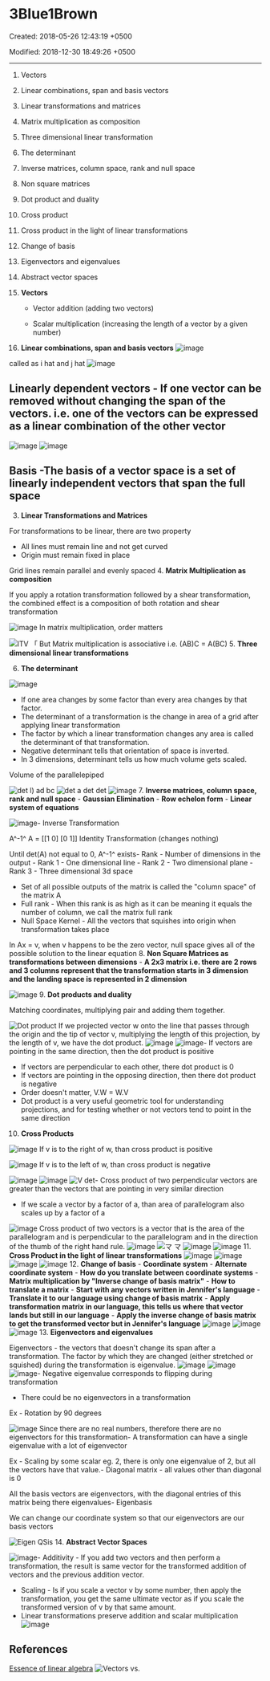 # 3Blue1Brown

Created: 2018-05-26 12:43:19 +0500

Modified: 2018-12-30 18:49:26 +0500

---

1. Vectors

2. Linear combinations, span and basis vectors

3. Linear transformations and matrices

4. Matrix multiplication as composition

5. Three dimensional linear transformation

6. The determinant

7. Inverse matrices, column space, rank and null space

8. Non square matrices

9. Dot product and duality

10. Cross product

11. Cross product in the light of linear transformations

12. Change of basis

13. Eigenvectors and eigenvalues

14. Abstract vector spaces
1. **Vectors**

   - Vector addition (adding two vectors)

   - Scalar multiplication (increasing the length of a vector by a given number)

2. **Linear combinations, span and basis vectors**
![image](media/3Blue1Brown-image1.png)

called as i hat and j hat
![image](media/3Blue1Brown-image2.png)

## Linearly dependent vectors - If one vector can be removed without changing the span of the vectors. i.e. one of the vectors can be expressed as a linear combination of the other vector

![image](media/3Blue1Brown-image3.png)
![image](media/3Blue1Brown-image4.png)

## Basis -**The** basis of a vector space is a set of linearly independent vectors that span the full space

3. **Linear Transformations and Matrices**

For transformations to be linear, there are two property

- All lines must remain line and not get curved
- Origin must remain fixed in place

Grid lines remain parallel and evenly spaced
4.  **Matrix Multiplication as composition**

If you apply a rotation transformation followed by a shear transformation, the combined effect is a composition of both rotation and shear transformation

![image](media/3Blue1Brown-image5.png)
In matrix multiplication, order matters

![ITV 「 ](media/3Blue1Brown-image6.png)
But Matrix multiplication is associative i.e. (AB)C = A(BC)
5.  **Three dimensional linear transformations**

6. **The determinant**

![image](media/3Blue1Brown-image7.png)

- If one area changes by some factor than every area changes by that factor.
- The determinant of a transformation is the change in area of a grid after applying linear transformation
- The factor by which a linear transformation changes any area is called the determinant of that transformation.
- Negative determinant tells that orientation of space is inverted.
- In 3 dimensions, determinant tells us how much volume gets scaled.

Volume of the parallelepiped

![det l) ad bc ](media/3Blue1Brown-image8.png)
![det a det det ](media/3Blue1Brown-image9.png)
![image](media/3Blue1Brown-image10.png)
7.  **Inverse matrices, column space, rank and null space**
    -   **Gaussian Elimination**
    -   **Row echelon form**
    -   **Linear system of equations**

![image](media/3Blue1Brown-image11.png)-   Inverse Transformation

A^-1^ A = [[1 0] [0 1]] Identity Transformation (changes nothing)

Until det(A) not equal to 0, A^-1^ exists-   Rank - Number of dimensions in the output
    -   Rank 1 - One dimensional line
    -   Rank 2 - Two dimensional plane
    -   Rank 3 - Three dimensional 3d space

- Set of all possible outputs of the matrix is called the "column space" of the matrix A
- Full rank - When this rank is as high as it can be meaning it equals the number of column, we call the matrix full rank
- Null Space Kernel - All the vectors that squishes into origin when transformation takes place

In Ax = v, when v happens to be the zero vector, null space gives all of the possible solution to the linear equation
8.  **Non Square Matrices as transformations between dimensions**
    -   **A 2x3 matrix i.e. there are 2 rows and 3 columns represent that the transformation starts in 3 dimension and the landing space is represented in 2 dimension**

![image](media/3Blue1Brown-image12.png)
9.  **Dot products and duality**

Matching coordinates, multiplying pair and adding them together.

![Dot product ](media/3Blue1Brown-image13.png)
If we projected vector w onto the line that passes through the origin and the tip of vector v, multiplying the length of this projection, by the length of v, we have the dot product.
![image](media/3Blue1Brown-image14.png)
![image](media/3Blue1Brown-image15.png)-   If vectors are pointing in the same direction, then the dot product is positive

- If vectors are perpendicular to each other, there dot product is 0
- If vectors are pointing in the opposing direction, then there dot product is negative
- Order doesn't matter, V.W = W.V
- Dot product is a very useful geometric tool for understanding projections, and for testing whether or not vectors tend to point in the same direction

10. **Cross Products**

![image](media/3Blue1Brown-image16.png)
If v is to the right of w, than cross product is positive

![image](media/3Blue1Brown-image17.png)
If v is to the left of w, than cross product is negative

![image](media/3Blue1Brown-image18.png)
![image](media/3Blue1Brown-image19.png)
![V det ](media/3Blue1Brown-image20.png)-   Cross product of two perpendicular vectors are greater than the vectors that are pointing in very similar direction

- If we scale a vector by a factor of a, than area of parallelogram also scales up by a factor of a

![image](media/3Blue1Brown-image21.png)
Cross product of two vectors is a vector that is the area of the parallelogram and is perpendicular to the parallelogram and in the direction of the thumb of the right hand rule.
![image](media/3Blue1Brown-image22.png)
![マ マ ](media/3Blue1Brown-image23.png)
![image](media/3Blue1Brown-image24.png)
![image](media/3Blue1Brown-image25.png)
11. **Cross Product in the light of linear transformations**
![image](media/3Blue1Brown-image26.png)
![image](media/3Blue1Brown-image27.png)
![image](media/3Blue1Brown-image28.png)
![image](media/3Blue1Brown-image29.png)
12. **Change of basis**
    -   **Coordinate system**
    -   **Alternate coordinate system**
    -   **How do you translate between coordinate systems**
    -   **Matrix multiplication by "Inverse change of basis matrix"**
    -   **How to translate a matrix**
        -   **Start with any vectors written in Jennifer's language**
        -   **Translate it to our language using change of basis matrix**
        -   **Apply transformation matrix in our language, this tells us where that vector lands but still in our language**
        -   **Apply the inverse change of basis matrix to get the transformed vector but in Jennifer's language**
![image](media/3Blue1Brown-image30.png)
![image](media/3Blue1Brown-image31.png)
![image](media/3Blue1Brown-image32.png)
13. **Eigenvectors and eigenvalues**

Eigenvectors - the vectors that doesn't change its span after a transformation. The factor by which they are changed (either stretched or squished) during the transformation is eigenvalue.
![image](media/3Blue1Brown-image33.png)
![image](media/3Blue1Brown-image34.png)
![image](media/3Blue1Brown-image35.png)-   Negative eigenvalue corresponds to flipping during transformation

- There could be no eigenvectors in a transformation

Ex - Rotation by 90 degrees

![image](media/3Blue1Brown-image36.png)
Since there are no real numbers, therefore there are no eigenvectors for this transformation-   A transformation can have a single eigenvalue with a lot of eigenvector

Ex - Scaling by some scalar eg. 2, there is only one eigenvalue of 2, but all the vectors have that value.-   Diagonal matrix - all values other than diagonal is 0

All the basis vectors are eigenvectors, with the diagonal entries of this matrix being there eigenvalues-   Eigenbasis

We can change our coordinate system so that our eigenvectors are our basis vectors

![Eigen QSis ](media/3Blue1Brown-image37.png)
14. **Abstract Vector Spaces**

![image](media/3Blue1Brown-image38.png)-   Additivity - If you add two vectors and then perform a transformation, the result is same vector for the transformed addition of vectors and the previous addition vector.

- Scaling - Is if you scale a vector v by some number, then apply the transformation, you get the same ultimate vector as if you scale the transformed version of v by that same amount.
- Linear transformations preserve addition and scalar multiplication
![image](media/3Blue1Brown-image39.png)

## References

[Essence of linear algebra](https://www.youtube.com/playlist?list=PLZHQObOWTQDPD3MizzM2xVFitgF8hE_ab)
![Vectors vs. ](media/3Blue1Brown-image40.jpg)
